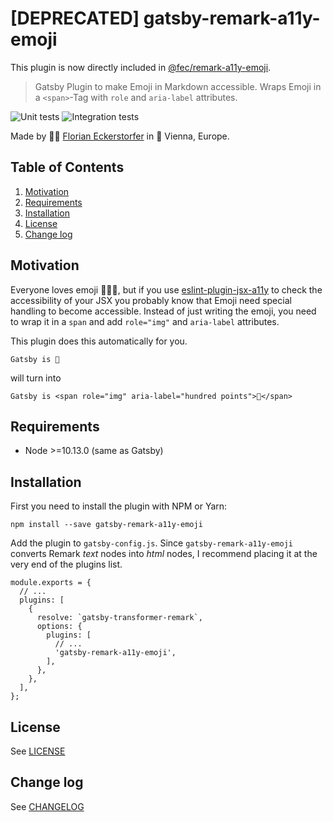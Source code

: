 # [DEPRECATED] gatsby-remark-a11y-emoji

This plugin is now directly included in [@fec/remark-a11y-emoji](https://github.com/florianeckerstorfer/remark-a11y-emoji).

> Gatsby Plugin to make Emoji in Markdown accessible. Wraps Emoji in a `<span>`-Tag with `role` and `aria-label` attributes.

![Unit tests](https://github.com/florianeckerstorfer/gatsby-remark-a11y-emoji/workflows/Unit%20tests/badge.svg)
![Integration tests](https://github.com/florianeckerstorfer/gatsby-remark-a11y-emoji/workflows/Integration%20tests/badge.svg)

Made by 👨‍💻 [Florian Eckerstorfer](https://florian.ec) in 🎡 Vienna, Europe.

## Table of Contents

1. [Motivation](#motivation)
1. [Requirements](#requirements)
1. [Installation](#installation)
1. [License](#license)
1. [Change log](#change-log)

## Motivation

Everyone loves emoji 💯🎉🔥, but if you use [eslint-plugin-jsx-a11y](https://github.com/evcohen/eslint-plugin-jsx-a11y) to check the accessibility of your JSX you probably know that Emoji need special handling to become accessible. Instead of just writing the emoji, you need to wrap it in a `span` and add `role="img"` and `aria-label` attributes.

This plugin does this automatically for you.

```
Gatsby is 💯
```

will turn into

```
Gatsby is <span role="img" aria-label="hundred points">💯</span>
```

## Requirements

- Node >=10.13.0 (same as Gatsby)

## Installation

First you need to install the plugin with NPM or Yarn:

```
npm install --save gatsby-remark-a11y-emoji
```

Add the plugin to `gatsby-config.js`. Since `gatsby-remark-a11y-emoji` converts Remark _text_ nodes into _html_ nodes, I recommend placing it at the very end of the plugins list.

```
module.exports = {
  // ...
  plugins: [
    {
      resolve: `gatsby-transformer-remark`,
      options: {
        plugins: [
          // ...
          'gatsby-remark-a11y-emoji',
        ],
      },
    },
  ],
};
```

## License

See [LICENSE](LICENSE.md)

## Change log

See [CHANGELOG](CHANGELOG.md)
